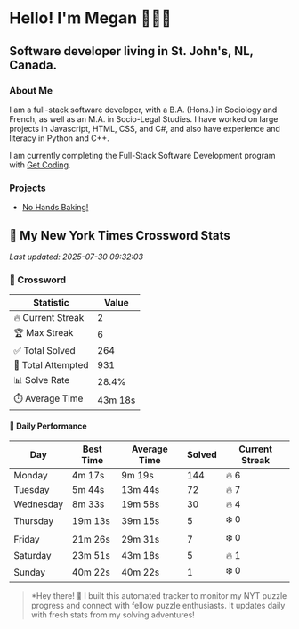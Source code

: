# Hello! I'm Megan 👩🏻‍💻

## Software developer living in St. John's, NL, Canada.

### About Me

<p>I am a full-stack software developer, with a B.A. (Hons.) in Sociology and French, as well as an M.A. in Socio-Legal Studies. I have worked on large projects in Javascript, HTML, CSS, and C#, and also have experience and literacy in Python and C++.</p>

I am currently completing the Full-Stack Software Development program with [Get Coding](https://www.getcoding.ca/).

### Projects

* [No Hands Baking!](https://mpartificer.github.io/NoHandsBaking/)

<!-- NYT_STATS_START -->
## 🧩 My New York Times Crossword Stats

*Last updated: 2025-07-30 09:32:03*

### 🎯 Crossword

| Statistic | Value |
|-----------|-------|
| 🔥 Current Streak | 2 |
| 🏆 Max Streak | 6 |
| ✅ Total Solved | 264 |
| 🎲 Total Attempted | 931 |
| 📊 Solve Rate | 28.4% |
| ⏱️ Average Time | 43m 18s |

#### 📅 Daily Performance

| Day | Best Time | Average Time | Solved | Current Streak |
|-----|-----------|--------------|--------|----------------|
| Monday | 4m 17s | 9m 19s | 144 | 🔥 6 |
| Tuesday | 5m 44s | 13m 44s | 72 | 🔥 7 |
| Wednesday | 8m 33s | 19m 58s | 30 | 🔥 4 |
| Thursday | 19m 13s | 39m 15s | 5 | ❄️ 0 |
| Friday | 21m 26s | 29m 31s | 7 | ❄️ 0 |
| Saturday | 23m 51s | 43m 18s | 5 | 🔥 1 |
| Sunday | 40m 22s | 40m 22s | 1 | ❄️ 0 |


<!-- NYT_STATS_END -->

> *Hey there! 👋 I built this automated tracker to monitor my NYT puzzle progress and connect with fellow puzzle enthusiasts. It updates daily with fresh stats from my solving adventures!
